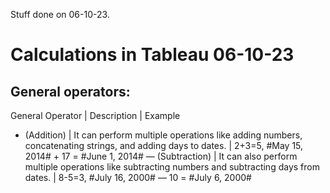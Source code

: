 Stuff done on 06-10-23.
# Calculations in Tableau                                   06-10-23
  ## General operators:
  General Operator | Description | Example
  + (Addition) | It can perform multiple operations like adding numbers, concatenating strings, and adding days to dates. | 2+3=5, #May 15, 2014# + 17 = #June 1, 2014#
  — (Subtraction) | It can also perform multiple operations like subtracting numbers and subtracting days from dates. | 8-5=3, #July 16, 2000# — 10 = #July 6, 2000#
